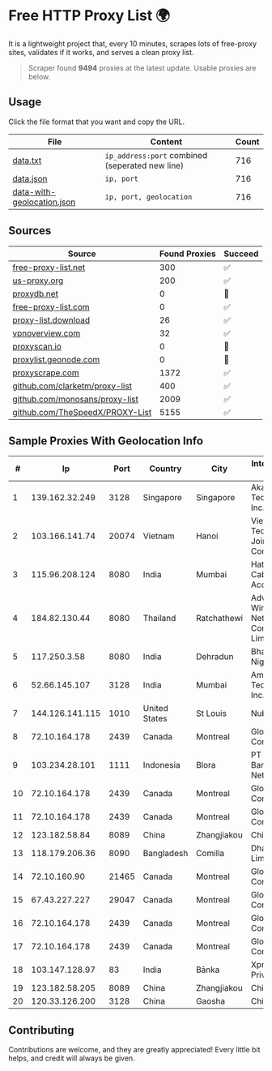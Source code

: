 
# Free HTTP Proxy List 🌍

It is a lightweight project that, every 10 minutes, scrapes lots of free-proxy sites, validates if it works, and serves a clean proxy list.


> Scraper found **9494** proxies at the latest update. Usable proxies are below.

## Usage

Click the file format that you want and copy the URL.


|File|Content|Count|
|----|-------|-----|
|[data.txt](https://raw.githubusercontent.com/themiralay/Proxy-List-World/master/data.txt)|`ip_address:port` combined (seperated new line)|716|
|[data.json](https://raw.githubusercontent.com/themiralay/Proxy-List-World/master/data.json)|`ip, port`|716|
|[data-with-geolocation.json](https://raw.githubusercontent.com/themiralay/Proxy-List-World/master/data-with-geolocation.json)|`ip, port, geolocation`|716|

## Sources

|Source|Found Proxies|Succeed|
|------|-------------|-------|
|[free-proxy-list.net](https://free-proxy-list.net)|300|✅|
|[us-proxy.org](https://www.us-proxy.org)|200|✅|
|[proxydb.net](http://proxydb.net)|0|🚫|
|[free-proxy-list.com](https://free-proxy-list.com/?page=&port=&type%5B%5D=http&type%5B%5D=https&up_time=0&search=Search)|0|✅|
|[proxy-list.download](https://www.proxy-list.download/HTTP)|26|✅|
|[vpnoverview.com](https://vpnoverview.com/privacy/anonymous-browsing/free-proxy-servers)|32|✅|
|[proxyscan.io](https://www.proxyscan.io)|0|🚫|
|[proxylist.geonode.com](https://proxylist.geonode.com/api/proxy-list?limit=300&page=1&sort_by=lastChecked&sort_type=desc&protocols=http,https)|0|🚫|
|[proxyscrape.com](https://api.proxyscrape.com/v2/?request=displayproxies&protocol=http&timeout=10000&country=all&ssl=all&anonymity=all)|1372|✅|
|[github.com/clarketm/proxy-list](https://raw.githubusercontent.com/clarketm/proxy-list/master/proxy-list-raw.txt)|400|✅|
|[github.com/monosans/proxy-list](https://raw.githubusercontent.com/monosans/proxy-list/main/proxies/http.txt)|2009|✅|
|[github.com/TheSpeedX/PROXY-List](https://raw.githubusercontent.com/TheSpeedX/PROXY-List/master/http.txt)|5155|✅|


## Sample Proxies With Geolocation Info

|#|Ip|Port|Country|City|Internet Service Provider|
|-|--|----|-------|----|-------------------------|
|1|139.162.32.249|3128|Singapore|Singapore|Akamai Technologies, Inc.|
|2|103.166.141.74|20074|Vietnam|Hanoi|Viet NAM Cloud Technology Joint Stock Company|
|3|115.96.208.124|8080|India|Mumbai|Hathway IP over Cable Internet Access|
|4|184.82.130.44|8080|Thailand|Ratchathewi|Advanced Wireless Network Company Limited|
|5|117.250.3.58|8080|India|Dehradun|Bharat Sanchar Nigam Ltd|
|6|52.66.145.107|3128|India|Mumbai|Amazon Technologies Inc.|
|7|144.126.141.115|1010|United States|St Louis|Nubes, LLC|
|8|72.10.164.178|2439|Canada|Montreal|GloboTech Communications|
|9|103.234.28.101|1111|Indonesia|Blora|PT Agung Barokah Network|
|10|72.10.164.178|2439|Canada|Montreal|GloboTech Communications|
|11|72.10.164.178|2439|Canada|Montreal|GloboTech Communications|
|12|123.182.58.84|8089|China|Zhangjiakou|China Telecom|
|13|118.179.206.36|8090|Bangladesh|Comilla|Dhakacom Limited|
|14|72.10.160.90|21465|Canada|Montreal|GloboTech Communications|
|15|67.43.227.227|29047|Canada|Montreal|GloboTech Communications|
|16|72.10.164.178|2439|Canada|Montreal|GloboTech Communications|
|17|72.10.164.178|2439|Canada|Montreal|GloboTech Communications|
|18|103.147.128.97|83|India|Bānka|Xpress Fiber Private Limited|
|19|123.182.58.205|8089|China|Zhangjiakou|China Telecom|
|20|120.33.126.200|3128|China|Gaosha|Chinanet|



## Contributing

Contributions are welcome, and they are greatly appreciated! Every
little bit helps, and credit will always be given.


